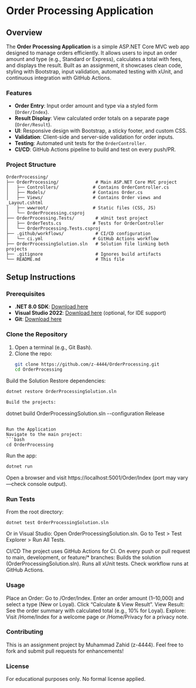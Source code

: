 # Order Processing Application

## Overview
The **Order Processing Application** is a simple ASP.NET Core MVC web app designed to manage orders efficiently. It allows users to input an order amount and type (e.g., Standard or Express), calculates a total with fees, and displays the result. Built as an assignment, it showcases clean code, styling with Bootstrap, input validation, automated testing with xUnit, and continuous integration with GitHub Actions.

### Features
- **Order Entry**: Input order amount and type via a styled form (`Order/Index`).
- **Result Display**: View calculated order totals on a separate page (`Order/Result`).
- **UI**: Responsive design with Bootstrap, a sticky footer, and custom CSS.
- **Validation**: Client-side and server-side validation for order inputs.
- **Testing**: Automated unit tests for the `OrderController`.
- **CI/CD**: GitHub Actions pipeline to build and test on every push/PR.

### Project Structure
```
OrderProcessing/
├── OrderProcessing/              # Main ASP.NET Core MVC project
│   ├── Controllers/             # Contains OrderController.cs
│   ├── Models/                  # Contains Order.cs
│   ├── Views/                   # Contains Order views and _Layout.cshtml
│   ├── wwwroot/                 # Static files (CSS, JS)
│   └── OrderProcessing.csproj
├── OrderProcessing.Tests/        # xUnit test project
│   ├── OrderTests.cs            # Tests for OrderController
│   └── OrderProcessing.Tests.csproj
├── .github/workflows/            # CI/CD configuration
│   └── ci.yml                   # GitHub Actions workflow
├── OrderProcessingSolution.sln   # Solution file linking both projects
├── .gitignore                    # Ignores build artifacts
└── README.md                     # This file
```

## Setup Instructions

### Prerequisites
- **.NET 8.0 SDK**: [Download here](https://dotnet.microsoft.com/en-us/download/dotnet/8.0)
- **Visual Studio 2022**: [Download here](https://visualstudio.microsoft.com/vs/) (optional, for IDE support)
- **Git**: [Download here](https://git-scm.com/downloads)

### Clone the Repository
1. Open a terminal (e.g., Git Bash).
2. Clone the repo:
   ```bash
   git clone https://github.com/z-4444/OrderProcessing.git
   cd OrderProcessing

Build the Solution
Restore dependencies:
```bash
dotnet restore OrderProcessingSolution.sln

Build the projects:
```
dotnet build OrderProcessingSolution.sln --configuration Release
```

Run the Application
Navigate to the main project:
```bash
cd OrderProcessing
```

Run the app:
```bash
dotnet run
```

Open a browser and visit https://localhost:5001/Order/Index (port may vary—check console output).

### Run Tests
From the root directory:
```
dotnet test OrderProcessingSolution.sln
```

Or in Visual Studio:
Open OrderProcessingSolution.sln.
Go to Test > Test Explorer > Run All Tests.

CI/CD
The project uses GitHub Actions for CI. On every push or pull request to main, development, or feature/* branches:
Builds the solution (OrderProcessingSolution.sln).
Runs all xUnit tests.
Check workflow runs at GitHub Actions.

### Usage
Place an Order:
Go to /Order/Index.
Enter an order amount (1–10,000) and select a type (New or Loyal).
Click “Calculate & View Result”.
View Result:
See the order summary with calculated total (e.g., 10% for Loyal).
Explore:
Visit /Home/Index for a welcome page or /Home/Privacy for a privacy note.

### Contributing
This is an assignment project by Muhammad Zahid (z-4444). Feel free to fork and submit pull requests for enhancements!

### License
For educational purposes only. No formal license applied.
